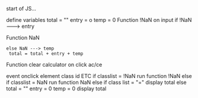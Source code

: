 start of JS...

define variables
    total = ""
    entry = o
    temp = 0
Function !NaN
    on input if !NaN ---> entry

Function NaN
    
    else NaN ---> temp
     total = total + entry + temp
    
Function clear calculator on click ac/ce

event onclick element class id ETC 
    if classlist = !NaN run function !NaN
    else if classlist = NaN run function NaN
    else if class list = "=" display total
    else     total = ""    entry = 0    temp = 0 display total


